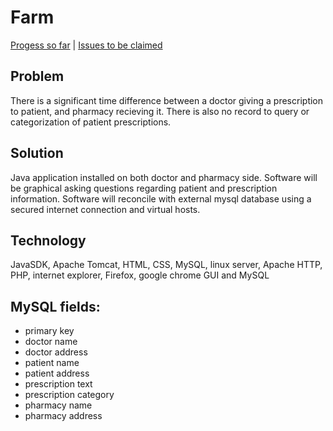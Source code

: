# Farm
[Progess so far](https://github.com/CECS343Project/Farm/milestones) | [Issues to be claimed](https://github.com/CECS343Project/Farm/issues?q=is%3Aopen+is%3Aissue+label%3A%22help+wanted%22)
## Problem
There is a significant time difference between a doctor giving a prescription to patient, and pharmacy recieving it. There is also no record to query or categorization of patient prescriptions.

## Solution
Java application installed on both doctor and pharmacy side.
Software will be graphical asking questions regarding patient and prescription information. Software will reconcile with external mysql database using a secured internet connection and virtual hosts.

## Technology
JavaSDK, Apache Tomcat, HTML, CSS, MySQL, linux server, Apache HTTP, PHP, internet explorer, Firefox, google chrome GUI and MySQL

## MySQL fields:
* primary key
* doctor name
* doctor address
* patient name
* patient address
* prescription text
* prescription category
* pharmacy name
* pharmacy address

